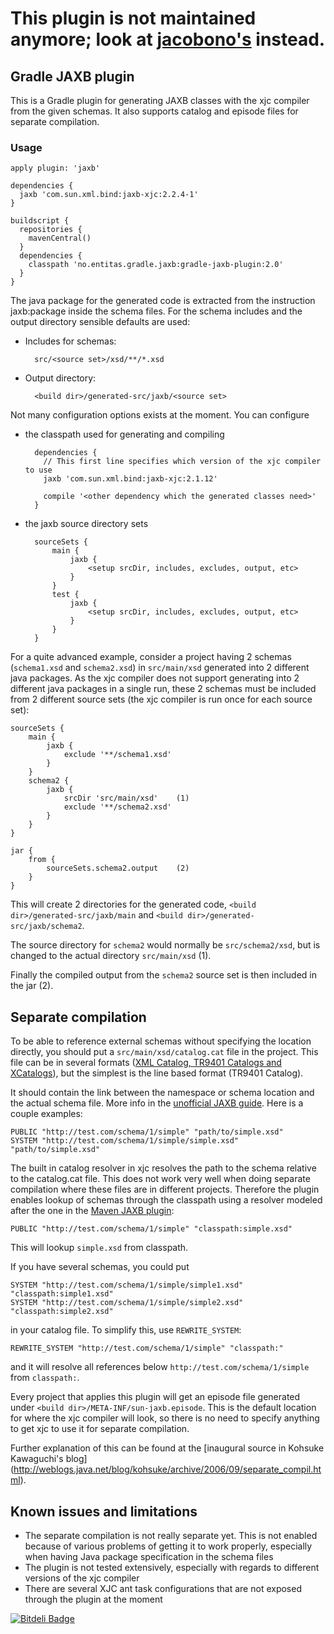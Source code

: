 # This plugin is not maintained anymore; look at [jacobono's](https://github.com/jacobono/gradle-jaxb-plugin) instead.


## Gradle JAXB plugin

This is a Gradle plugin for generating JAXB classes with the xjc compiler from the given schemas. It also supports
catalog and episode files for separate compilation.

### Usage

    apply plugin: 'jaxb'

    dependencies {
      jaxb 'com.sun.xml.bind:jaxb-xjc:2.2.4-1'
    }

    buildscript {
      repositories {
        mavenCentral()
      }
      dependencies {
        classpath 'no.entitas.gradle.jaxb:gradle-jaxb-plugin:2.0'
      }
    }


The java package for the generated code is extracted from the instruction jaxb:package inside the schema files. For the
schema includes and the output directory sensible defaults are used:

* Includes for schemas:

        src/<source set>/xsd/**/*.xsd

* Output directory:

        <build dir>/generated-src/jaxb/<source set>

Not many configuration options exists at the moment. You can configure

* the classpath used for generating and compiling

        dependencies {
          // This first line specifies which version of the xjc compiler to use
          jaxb 'com.sun.xml.bind:jaxb-xjc:2.1.12'

          compile '<other dependency which the generated classes need>'
        }

* the jaxb source directory sets

        sourceSets {
            main {
                jaxb {
                    <setup srcDir, includes, excludes, output, etc>
                }
            }
            test {
                jaxb {
                    <setup srcDir, includes, excludes, output, etc>
                }
            }
        }

For a quite advanced example, consider a project having 2 schemas (`schema1.xsd` and `schema2.xsd`) in `src/main/xsd`
generated into 2 different java packages. As the xjc compiler does not support generating into 2 different java packages
in a single run, these 2 schemas must be included from 2 different source sets (the xjc compiler is run once for each
source set):

    sourceSets {
        main {
            jaxb {
                exclude '**/schema1.xsd'
            }
        }
        schema2 {
            jaxb {
                srcDir 'src/main/xsd'    (1)
                exclude '**/schema2.xsd'
            }
        }
    }

    jar {
        from {
            sourceSets.schema2.output    (2)
        }
    }

This will create 2 directories for the generated code, `<build dir>/generated-src/jaxb/main` and
`<build dir>/generated-src/jaxb/schema2`.

The source directory for `schema2` would normally be `src/schema2/xsd`, but is changed to the actual directory
`src/main/xsd` (1).

Finally the compiled output from the `schema2` source set is then included in the jar (2).


Separate compilation
--------------------

To be able to reference external schemas without specifying the location directly, you should put a
`src/main/xsd/catalog.cat` file in the project. This file can be in several formats ([XML Catalog, TR9401 Catalogs and
XCatalogs](http://docs.oracle.com/cd/E17802_01/webservices/webservices/docs/1.6/jaxb/catalog.html)), but the simplest
is the line based format (TR9401 Catalog).

It should contain the link between the namespace or schema location and the actual schema file. More info in the
[unofficial JAXB guide](http://jaxb.java.net/guide/Fixing_broken_references_in_schema.html). Here is a couple examples:

    PUBLIC "http://test.com/schema/1/simple" "path/to/simple.xsd"
    SYSTEM "http://test.com/schema/1/simple/simple.xsd" "path/to/simple.xsd"

The built in catalog resolver in xjc resolves the path to the schema relative to the catalog.cat file. This does not
work very well when doing separate compilation where these files are in different projects. Therefore the plugin
enables lookup of schemas through the classpath using a resolver modeled after the one in the
[Maven JAXB plugin](http://confluence.highsource.org/display/MJIIP/User+Guide):

    PUBLIC "http://test.com/schema/1/simple" "classpath:simple.xsd"

This will lookup `simple.xsd` from classpath.

If you have several schemas, you could put

    SYSTEM "http://test.com/schema/1/simple/simple1.xsd" "classpath:simple1.xsd"
    SYSTEM "http://test.com/schema/1/simple/simple2.xsd" "classpath:simple2.xsd"

in your catalog file. To simplify this, use `REWRITE_SYSTEM`:

    REWRITE_SYSTEM "http://test.com/schema/1/simple" "classpath:"

and it will resolve all references below `http://test.com/schema/1/simple` from `classpath:`.

Every project that applies this plugin will get an episode file generated under `<build dir>/META-INF/sun-jaxb.episode`.
This is the default location for where the xjc compiler will look, so there is no need to specify anything to get xjc to
use it for separate compilation.

Further explanation of this can be found at the [inaugural source in Kohsuke Kawaguchi's blog]
(http://weblogs.java.net/blog/kohsuke/archive/2006/09/separate_compil.html).


Known issues and limitations
----------------------------
* The separate compilation is not really separate yet. This is not enabled because of various problems of getting it to
  work properly, especially when having Java package specification in the schema files
* The plugin is not tested extensively, especially with regards to different versions of the xjc compiler
* There are several XJC ant task configurations that are not exposed through the plugin at the moment


[![Bitdeli Badge](https://d2weczhvl823v0.cloudfront.net/stephanheinze/gradle-jaxb-plugin/trend.png)](https://bitdeli.com/free "Bitdeli Badge")

